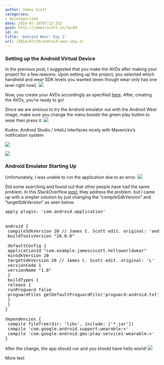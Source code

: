 ```yaml
---
author: James Scott
categories:
- Uncategorized
date: 2014-07-18T07:12:25Z
guid: http://jamescscott.io/?p=84
id: 84
title: 'Android Wear: Day 2'
url: /2014/07/18/android-wear-day-2/
---
```


### Setting up the Android Virtual Device

In the previous post, I suggested that you make the AVDs after making your project for a few reasons. Upon setting up the project, you selected which handheld and wear SDK levels you wanted (even though wear only has one level right now). ![](https://jamescscott.io/wp-content/uploads/2014/07/238.png)

Now, you create your AVDs accordingly as specified [here](http://developer.android.com/training/wearables/apps/creating.html). After, creating the AVDs, you&#8217;re ready to go!

Since we are anxious to try the Android emulator out with the Android Wear image, make sure you change the menu beside the green play button to wear then press it. ![](https://jamescscott.io/wp-content/uploads/2014/07/415.png)

Kudos: Android Studio / InteliJ interfaces nicely with Mavericks&#8217;s notification system

![](https://jamescscott.io/wp-content/uploads/2014/07/771.png)

![](https://jamescscott.io/wp-content/uploads/2014/07/115.png)

### Android Emulator Starting Up

Unfortunately, I was unable to run the application due to an error. ![](https://jamescscott.io/wp-content/uploads/2014/07/511.png)

Did some searching and found out that other people have had the same problem. In this StackOverflow [post](http://stackoverflow.com/a/24487688), they address the problem. but I came up with a simpler solution by just changing the &#8220;compileSdkVersion&#8221; and &#8220;targetSdkVersion&#8221; as seen below.

<pre class="EnlighterJSRAW" data-enlighter-language="css">apply plugin: 'com.android.application'


android {
 compileSdkVersion 20 // James C. Scott edit. original: 'android-L'
 buildToolsVersion "20.0.0"

 defaultConfig {
 applicationId "com.example.jamescscott.helloworldwear"
 minSdkVersion 20
 targetSdkVersion 20 // James C. Scott edit. original: 'L'
 versionCode 1
 versionName "1.0"
 }
 buildTypes {
 release {
 runProguard false
 proguardFiles getDefaultProguardFile('proguard-android.txt'), 'proguard-rules.pro'
 }
 }
}

dependencies {
 compile fileTree(dir: 'libs', include: ['*.jar'])
 compile 'com.google.android.support:wearable:+'
 compile 'com.google.android.gms:play-services-wearable:+'
}</pre>

After the change, the app should run and you should have hello world! ![](https://jamescscott.io/wp-content/uploads/2014/07/117.png)

More text